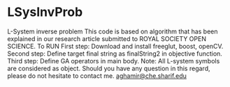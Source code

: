 # LSysInvProb
L-System inverse problem
This code is based on algorithm that has been explained in our research article submitted to ROYAL SOCIETY OPEN SCIENCE.
To RUN
First step: Download and install freeglut, boost, openCV.
Second step: Define target final string as finalString2 in objective function.
Third step: Define GA operators in main body.
Note: All L-system symbols are considered as object.
Should you have any question in this regard, please do not hesitate to contact me.
aghamir@che.sharif.edu
